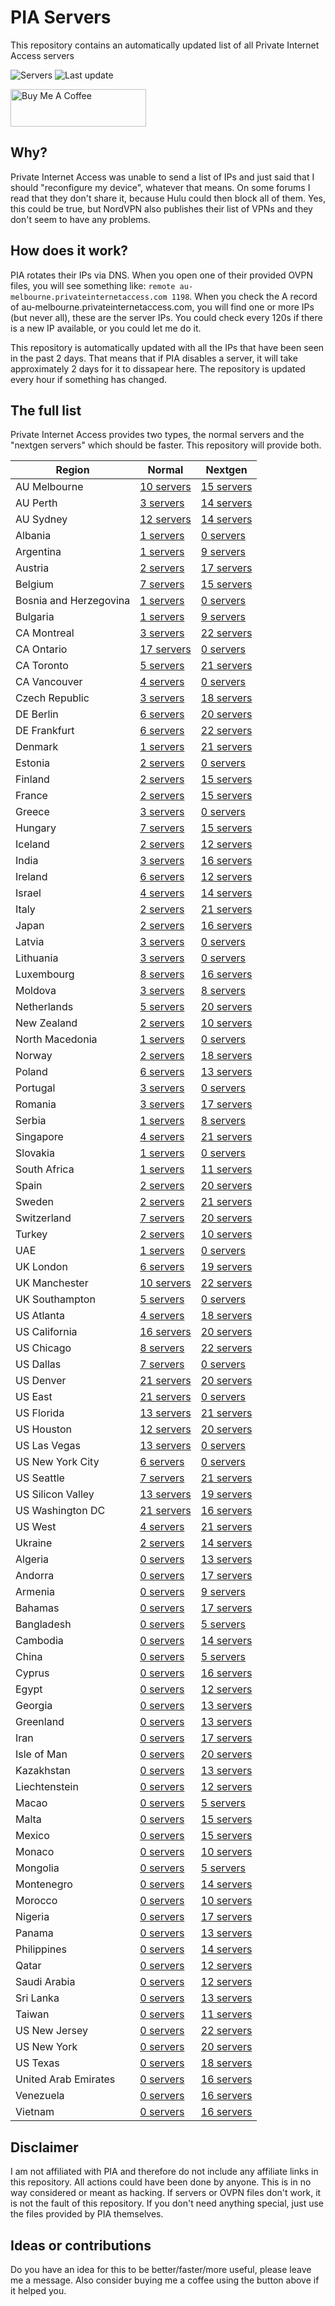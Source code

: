 # PIA Servers
This repository contains an automatically updated list of all Private Internet Access servers

![Servers](https://img.shields.io/badge/servers-1656-brightgreen) ![Last update](https://img.shields.io/badge/last%20update-2020--09--23%2017%3A26-brightgreen) 

<a href="https://www.buymeacoffee.com/Lars-" target="_blank"><img src="https://cdn.buymeacoffee.com/buttons/v2/default-orange.png" alt="Buy Me A Coffee" height="60" style="height: 60px !important;width: 217px !important;" ></a>

## Why?
Private Internet Access was unable to send a list of IPs and just said that I should "reconfigure my device", whatever that means.
On some forums I read that they don't share it, because Hulu could then block all of them. Yes, this could be true, but NordVPN also publishes their list of VPNs and they don't seem to have any problems.

## How does it work?
PIA rotates their IPs via DNS. When you open one of their provided OVPN files, you will see something like:
`remote au-melbourne.privateinternetaccess.com 1198`. When you check the A record of au-melbourne.privateinternetaccess.com, you will find one or more IPs (but never all), these are the server IPs.
You could check every 120s if there is a new IP available, or you could let me do it.

This repository is automatically updated with all the IPs that have been seen in the past 2 days. That means that if PIA disables a server, it will take approximately 2 days for it to dissapear here.
The repository is updated every hour if something has changed.

## The full list
Private Internet Access provides two types, the normal servers and the "nextgen servers" which should be faster. This repository will provide both.

Region | Normal | Nextgen
------ | ------ | -------
AU Melbourne | [10 servers](https://github.com/Lars-/PIA-servers/tree/master/normal/AU%20Melbourne) | [15 servers](https://github.com/Lars-/PIA-servers/tree/master/nextgen/AU%20Melbourne)
AU Perth | [3 servers](https://github.com/Lars-/PIA-servers/tree/master/normal/AU%20Perth) | [14 servers](https://github.com/Lars-/PIA-servers/tree/master/nextgen/AU%20Perth)
AU Sydney | [12 servers](https://github.com/Lars-/PIA-servers/tree/master/normal/AU%20Sydney) | [14 servers](https://github.com/Lars-/PIA-servers/tree/master/nextgen/AU%20Sydney)
Albania | [1 servers](https://github.com/Lars-/PIA-servers/tree/master/normal/Albania) | [0 servers](https://github.com/Lars-/PIA-servers/tree/master/nextgen/Albania)
Argentina | [1 servers](https://github.com/Lars-/PIA-servers/tree/master/normal/Argentina) | [9 servers](https://github.com/Lars-/PIA-servers/tree/master/nextgen/Argentina)
Austria | [2 servers](https://github.com/Lars-/PIA-servers/tree/master/normal/Austria) | [17 servers](https://github.com/Lars-/PIA-servers/tree/master/nextgen/Austria)
Belgium | [7 servers](https://github.com/Lars-/PIA-servers/tree/master/normal/Belgium) | [15 servers](https://github.com/Lars-/PIA-servers/tree/master/nextgen/Belgium)
Bosnia and Herzegovina | [1 servers](https://github.com/Lars-/PIA-servers/tree/master/normal/Bosnia%20and%20Herzegovina) | [0 servers](https://github.com/Lars-/PIA-servers/tree/master/nextgen/Bosnia%20and%20Herzegovina)
Bulgaria | [1 servers](https://github.com/Lars-/PIA-servers/tree/master/normal/Bulgaria) | [9 servers](https://github.com/Lars-/PIA-servers/tree/master/nextgen/Bulgaria)
CA Montreal | [3 servers](https://github.com/Lars-/PIA-servers/tree/master/normal/CA%20Montreal) | [22 servers](https://github.com/Lars-/PIA-servers/tree/master/nextgen/CA%20Montreal)
CA Ontario | [17 servers](https://github.com/Lars-/PIA-servers/tree/master/normal/CA%20Ontario) | [0 servers](https://github.com/Lars-/PIA-servers/tree/master/nextgen/CA%20Ontario)
CA Toronto | [5 servers](https://github.com/Lars-/PIA-servers/tree/master/normal/CA%20Toronto) | [21 servers](https://github.com/Lars-/PIA-servers/tree/master/nextgen/CA%20Toronto)
CA Vancouver | [4 servers](https://github.com/Lars-/PIA-servers/tree/master/normal/CA%20Vancouver) | [0 servers](https://github.com/Lars-/PIA-servers/tree/master/nextgen/CA%20Vancouver)
Czech Republic | [3 servers](https://github.com/Lars-/PIA-servers/tree/master/normal/Czech%20Republic) | [18 servers](https://github.com/Lars-/PIA-servers/tree/master/nextgen/Czech%20Republic)
DE Berlin | [6 servers](https://github.com/Lars-/PIA-servers/tree/master/normal/DE%20Berlin) | [20 servers](https://github.com/Lars-/PIA-servers/tree/master/nextgen/DE%20Berlin)
DE Frankfurt | [6 servers](https://github.com/Lars-/PIA-servers/tree/master/normal/DE%20Frankfurt) | [22 servers](https://github.com/Lars-/PIA-servers/tree/master/nextgen/DE%20Frankfurt)
Denmark | [1 servers](https://github.com/Lars-/PIA-servers/tree/master/normal/Denmark) | [21 servers](https://github.com/Lars-/PIA-servers/tree/master/nextgen/Denmark)
Estonia | [2 servers](https://github.com/Lars-/PIA-servers/tree/master/normal/Estonia) | [0 servers](https://github.com/Lars-/PIA-servers/tree/master/nextgen/Estonia)
Finland | [2 servers](https://github.com/Lars-/PIA-servers/tree/master/normal/Finland) | [15 servers](https://github.com/Lars-/PIA-servers/tree/master/nextgen/Finland)
France | [2 servers](https://github.com/Lars-/PIA-servers/tree/master/normal/France) | [15 servers](https://github.com/Lars-/PIA-servers/tree/master/nextgen/France)
Greece | [3 servers](https://github.com/Lars-/PIA-servers/tree/master/normal/Greece) | [0 servers](https://github.com/Lars-/PIA-servers/tree/master/nextgen/Greece)
Hungary | [7 servers](https://github.com/Lars-/PIA-servers/tree/master/normal/Hungary) | [15 servers](https://github.com/Lars-/PIA-servers/tree/master/nextgen/Hungary)
Iceland | [2 servers](https://github.com/Lars-/PIA-servers/tree/master/normal/Iceland) | [12 servers](https://github.com/Lars-/PIA-servers/tree/master/nextgen/Iceland)
India | [3 servers](https://github.com/Lars-/PIA-servers/tree/master/normal/India) | [16 servers](https://github.com/Lars-/PIA-servers/tree/master/nextgen/India)
Ireland | [6 servers](https://github.com/Lars-/PIA-servers/tree/master/normal/Ireland) | [12 servers](https://github.com/Lars-/PIA-servers/tree/master/nextgen/Ireland)
Israel | [4 servers](https://github.com/Lars-/PIA-servers/tree/master/normal/Israel) | [14 servers](https://github.com/Lars-/PIA-servers/tree/master/nextgen/Israel)
Italy | [2 servers](https://github.com/Lars-/PIA-servers/tree/master/normal/Italy) | [21 servers](https://github.com/Lars-/PIA-servers/tree/master/nextgen/Italy)
Japan | [2 servers](https://github.com/Lars-/PIA-servers/tree/master/normal/Japan) | [16 servers](https://github.com/Lars-/PIA-servers/tree/master/nextgen/Japan)
Latvia | [3 servers](https://github.com/Lars-/PIA-servers/tree/master/normal/Latvia) | [0 servers](https://github.com/Lars-/PIA-servers/tree/master/nextgen/Latvia)
Lithuania | [3 servers](https://github.com/Lars-/PIA-servers/tree/master/normal/Lithuania) | [0 servers](https://github.com/Lars-/PIA-servers/tree/master/nextgen/Lithuania)
Luxembourg | [8 servers](https://github.com/Lars-/PIA-servers/tree/master/normal/Luxembourg) | [16 servers](https://github.com/Lars-/PIA-servers/tree/master/nextgen/Luxembourg)
Moldova | [3 servers](https://github.com/Lars-/PIA-servers/tree/master/normal/Moldova) | [8 servers](https://github.com/Lars-/PIA-servers/tree/master/nextgen/Moldova)
Netherlands | [5 servers](https://github.com/Lars-/PIA-servers/tree/master/normal/Netherlands) | [20 servers](https://github.com/Lars-/PIA-servers/tree/master/nextgen/Netherlands)
New Zealand | [2 servers](https://github.com/Lars-/PIA-servers/tree/master/normal/New%20Zealand) | [10 servers](https://github.com/Lars-/PIA-servers/tree/master/nextgen/New%20Zealand)
North Macedonia | [1 servers](https://github.com/Lars-/PIA-servers/tree/master/normal/North%20Macedonia) | [0 servers](https://github.com/Lars-/PIA-servers/tree/master/nextgen/North%20Macedonia)
Norway | [2 servers](https://github.com/Lars-/PIA-servers/tree/master/normal/Norway) | [18 servers](https://github.com/Lars-/PIA-servers/tree/master/nextgen/Norway)
Poland | [6 servers](https://github.com/Lars-/PIA-servers/tree/master/normal/Poland) | [13 servers](https://github.com/Lars-/PIA-servers/tree/master/nextgen/Poland)
Portugal | [3 servers](https://github.com/Lars-/PIA-servers/tree/master/normal/Portugal) | [0 servers](https://github.com/Lars-/PIA-servers/tree/master/nextgen/Portugal)
Romania | [3 servers](https://github.com/Lars-/PIA-servers/tree/master/normal/Romania) | [17 servers](https://github.com/Lars-/PIA-servers/tree/master/nextgen/Romania)
Serbia | [1 servers](https://github.com/Lars-/PIA-servers/tree/master/normal/Serbia) | [8 servers](https://github.com/Lars-/PIA-servers/tree/master/nextgen/Serbia)
Singapore | [4 servers](https://github.com/Lars-/PIA-servers/tree/master/normal/Singapore) | [21 servers](https://github.com/Lars-/PIA-servers/tree/master/nextgen/Singapore)
Slovakia | [1 servers](https://github.com/Lars-/PIA-servers/tree/master/normal/Slovakia) | [0 servers](https://github.com/Lars-/PIA-servers/tree/master/nextgen/Slovakia)
South Africa | [1 servers](https://github.com/Lars-/PIA-servers/tree/master/normal/South%20Africa) | [11 servers](https://github.com/Lars-/PIA-servers/tree/master/nextgen/South%20Africa)
Spain | [2 servers](https://github.com/Lars-/PIA-servers/tree/master/normal/Spain) | [20 servers](https://github.com/Lars-/PIA-servers/tree/master/nextgen/Spain)
Sweden | [2 servers](https://github.com/Lars-/PIA-servers/tree/master/normal/Sweden) | [21 servers](https://github.com/Lars-/PIA-servers/tree/master/nextgen/Sweden)
Switzerland | [7 servers](https://github.com/Lars-/PIA-servers/tree/master/normal/Switzerland) | [20 servers](https://github.com/Lars-/PIA-servers/tree/master/nextgen/Switzerland)
Turkey | [2 servers](https://github.com/Lars-/PIA-servers/tree/master/normal/Turkey) | [10 servers](https://github.com/Lars-/PIA-servers/tree/master/nextgen/Turkey)
UAE | [1 servers](https://github.com/Lars-/PIA-servers/tree/master/normal/UAE) | [0 servers](https://github.com/Lars-/PIA-servers/tree/master/nextgen/UAE)
UK London | [6 servers](https://github.com/Lars-/PIA-servers/tree/master/normal/UK%20London) | [19 servers](https://github.com/Lars-/PIA-servers/tree/master/nextgen/UK%20London)
UK Manchester | [10 servers](https://github.com/Lars-/PIA-servers/tree/master/normal/UK%20Manchester) | [22 servers](https://github.com/Lars-/PIA-servers/tree/master/nextgen/UK%20Manchester)
UK Southampton | [5 servers](https://github.com/Lars-/PIA-servers/tree/master/normal/UK%20Southampton) | [0 servers](https://github.com/Lars-/PIA-servers/tree/master/nextgen/UK%20Southampton)
US Atlanta | [4 servers](https://github.com/Lars-/PIA-servers/tree/master/normal/US%20Atlanta) | [18 servers](https://github.com/Lars-/PIA-servers/tree/master/nextgen/US%20Atlanta)
US California | [16 servers](https://github.com/Lars-/PIA-servers/tree/master/normal/US%20California) | [20 servers](https://github.com/Lars-/PIA-servers/tree/master/nextgen/US%20California)
US Chicago | [8 servers](https://github.com/Lars-/PIA-servers/tree/master/normal/US%20Chicago) | [22 servers](https://github.com/Lars-/PIA-servers/tree/master/nextgen/US%20Chicago)
US Dallas | [7 servers](https://github.com/Lars-/PIA-servers/tree/master/normal/US%20Dallas) | [0 servers](https://github.com/Lars-/PIA-servers/tree/master/nextgen/US%20Dallas)
US Denver | [21 servers](https://github.com/Lars-/PIA-servers/tree/master/normal/US%20Denver) | [20 servers](https://github.com/Lars-/PIA-servers/tree/master/nextgen/US%20Denver)
US East | [21 servers](https://github.com/Lars-/PIA-servers/tree/master/normal/US%20East) | [0 servers](https://github.com/Lars-/PIA-servers/tree/master/nextgen/US%20East)
US Florida | [13 servers](https://github.com/Lars-/PIA-servers/tree/master/normal/US%20Florida) | [21 servers](https://github.com/Lars-/PIA-servers/tree/master/nextgen/US%20Florida)
US Houston | [12 servers](https://github.com/Lars-/PIA-servers/tree/master/normal/US%20Houston) | [20 servers](https://github.com/Lars-/PIA-servers/tree/master/nextgen/US%20Houston)
US Las Vegas | [13 servers](https://github.com/Lars-/PIA-servers/tree/master/normal/US%20Las%20Vegas) | [0 servers](https://github.com/Lars-/PIA-servers/tree/master/nextgen/US%20Las%20Vegas)
US New York City | [6 servers](https://github.com/Lars-/PIA-servers/tree/master/normal/US%20New%20York%20City) | [0 servers](https://github.com/Lars-/PIA-servers/tree/master/nextgen/US%20New%20York%20City)
US Seattle | [7 servers](https://github.com/Lars-/PIA-servers/tree/master/normal/US%20Seattle) | [21 servers](https://github.com/Lars-/PIA-servers/tree/master/nextgen/US%20Seattle)
US Silicon Valley | [13 servers](https://github.com/Lars-/PIA-servers/tree/master/normal/US%20Silicon%20Valley) | [19 servers](https://github.com/Lars-/PIA-servers/tree/master/nextgen/US%20Silicon%20Valley)
US Washington DC | [21 servers](https://github.com/Lars-/PIA-servers/tree/master/normal/US%20Washington%20DC) | [16 servers](https://github.com/Lars-/PIA-servers/tree/master/nextgen/US%20Washington%20DC)
US West | [4 servers](https://github.com/Lars-/PIA-servers/tree/master/normal/US%20West) | [21 servers](https://github.com/Lars-/PIA-servers/tree/master/nextgen/US%20West)
Ukraine | [2 servers](https://github.com/Lars-/PIA-servers/tree/master/normal/Ukraine) | [14 servers](https://github.com/Lars-/PIA-servers/tree/master/nextgen/Ukraine)
Algeria | [0 servers](https://github.com/Lars-/PIA-servers/tree/master/normal/Algeria) | [13 servers](https://github.com/Lars-/PIA-servers/tree/master/nextgen/Algeria)
Andorra | [0 servers](https://github.com/Lars-/PIA-servers/tree/master/normal/Andorra) | [17 servers](https://github.com/Lars-/PIA-servers/tree/master/nextgen/Andorra)
Armenia | [0 servers](https://github.com/Lars-/PIA-servers/tree/master/normal/Armenia) | [9 servers](https://github.com/Lars-/PIA-servers/tree/master/nextgen/Armenia)
Bahamas | [0 servers](https://github.com/Lars-/PIA-servers/tree/master/normal/Bahamas) | [17 servers](https://github.com/Lars-/PIA-servers/tree/master/nextgen/Bahamas)
Bangladesh | [0 servers](https://github.com/Lars-/PIA-servers/tree/master/normal/Bangladesh) | [5 servers](https://github.com/Lars-/PIA-servers/tree/master/nextgen/Bangladesh)
Cambodia | [0 servers](https://github.com/Lars-/PIA-servers/tree/master/normal/Cambodia) | [14 servers](https://github.com/Lars-/PIA-servers/tree/master/nextgen/Cambodia)
China | [0 servers](https://github.com/Lars-/PIA-servers/tree/master/normal/China) | [5 servers](https://github.com/Lars-/PIA-servers/tree/master/nextgen/China)
Cyprus | [0 servers](https://github.com/Lars-/PIA-servers/tree/master/normal/Cyprus) | [16 servers](https://github.com/Lars-/PIA-servers/tree/master/nextgen/Cyprus)
Egypt | [0 servers](https://github.com/Lars-/PIA-servers/tree/master/normal/Egypt) | [12 servers](https://github.com/Lars-/PIA-servers/tree/master/nextgen/Egypt)
Georgia | [0 servers](https://github.com/Lars-/PIA-servers/tree/master/normal/Georgia) | [13 servers](https://github.com/Lars-/PIA-servers/tree/master/nextgen/Georgia)
Greenland | [0 servers](https://github.com/Lars-/PIA-servers/tree/master/normal/Greenland) | [13 servers](https://github.com/Lars-/PIA-servers/tree/master/nextgen/Greenland)
Iran | [0 servers](https://github.com/Lars-/PIA-servers/tree/master/normal/Iran) | [17 servers](https://github.com/Lars-/PIA-servers/tree/master/nextgen/Iran)
Isle of Man | [0 servers](https://github.com/Lars-/PIA-servers/tree/master/normal/Isle%20of%20Man) | [20 servers](https://github.com/Lars-/PIA-servers/tree/master/nextgen/Isle%20of%20Man)
Kazakhstan | [0 servers](https://github.com/Lars-/PIA-servers/tree/master/normal/Kazakhstan) | [13 servers](https://github.com/Lars-/PIA-servers/tree/master/nextgen/Kazakhstan)
Liechtenstein | [0 servers](https://github.com/Lars-/PIA-servers/tree/master/normal/Liechtenstein) | [12 servers](https://github.com/Lars-/PIA-servers/tree/master/nextgen/Liechtenstein)
Macao | [0 servers](https://github.com/Lars-/PIA-servers/tree/master/normal/Macao) | [5 servers](https://github.com/Lars-/PIA-servers/tree/master/nextgen/Macao)
Malta | [0 servers](https://github.com/Lars-/PIA-servers/tree/master/normal/Malta) | [15 servers](https://github.com/Lars-/PIA-servers/tree/master/nextgen/Malta)
Mexico | [0 servers](https://github.com/Lars-/PIA-servers/tree/master/normal/Mexico) | [15 servers](https://github.com/Lars-/PIA-servers/tree/master/nextgen/Mexico)
Monaco | [0 servers](https://github.com/Lars-/PIA-servers/tree/master/normal/Monaco) | [10 servers](https://github.com/Lars-/PIA-servers/tree/master/nextgen/Monaco)
Mongolia | [0 servers](https://github.com/Lars-/PIA-servers/tree/master/normal/Mongolia) | [5 servers](https://github.com/Lars-/PIA-servers/tree/master/nextgen/Mongolia)
Montenegro | [0 servers](https://github.com/Lars-/PIA-servers/tree/master/normal/Montenegro) | [14 servers](https://github.com/Lars-/PIA-servers/tree/master/nextgen/Montenegro)
Morocco | [0 servers](https://github.com/Lars-/PIA-servers/tree/master/normal/Morocco) | [10 servers](https://github.com/Lars-/PIA-servers/tree/master/nextgen/Morocco)
Nigeria | [0 servers](https://github.com/Lars-/PIA-servers/tree/master/normal/Nigeria) | [17 servers](https://github.com/Lars-/PIA-servers/tree/master/nextgen/Nigeria)
Panama | [0 servers](https://github.com/Lars-/PIA-servers/tree/master/normal/Panama) | [13 servers](https://github.com/Lars-/PIA-servers/tree/master/nextgen/Panama)
Philippines | [0 servers](https://github.com/Lars-/PIA-servers/tree/master/normal/Philippines) | [14 servers](https://github.com/Lars-/PIA-servers/tree/master/nextgen/Philippines)
Qatar | [0 servers](https://github.com/Lars-/PIA-servers/tree/master/normal/Qatar) | [12 servers](https://github.com/Lars-/PIA-servers/tree/master/nextgen/Qatar)
Saudi Arabia | [0 servers](https://github.com/Lars-/PIA-servers/tree/master/normal/Saudi%20Arabia) | [12 servers](https://github.com/Lars-/PIA-servers/tree/master/nextgen/Saudi%20Arabia)
Sri Lanka | [0 servers](https://github.com/Lars-/PIA-servers/tree/master/normal/Sri%20Lanka) | [13 servers](https://github.com/Lars-/PIA-servers/tree/master/nextgen/Sri%20Lanka)
Taiwan | [0 servers](https://github.com/Lars-/PIA-servers/tree/master/normal/Taiwan) | [11 servers](https://github.com/Lars-/PIA-servers/tree/master/nextgen/Taiwan)
US New Jersey | [0 servers](https://github.com/Lars-/PIA-servers/tree/master/normal/US%20New%20Jersey) | [22 servers](https://github.com/Lars-/PIA-servers/tree/master/nextgen/US%20New%20Jersey)
US New York | [0 servers](https://github.com/Lars-/PIA-servers/tree/master/normal/US%20New%20York) | [20 servers](https://github.com/Lars-/PIA-servers/tree/master/nextgen/US%20New%20York)
US Texas | [0 servers](https://github.com/Lars-/PIA-servers/tree/master/normal/US%20Texas) | [18 servers](https://github.com/Lars-/PIA-servers/tree/master/nextgen/US%20Texas)
United Arab Emirates | [0 servers](https://github.com/Lars-/PIA-servers/tree/master/normal/United%20Arab%20Emirates) | [16 servers](https://github.com/Lars-/PIA-servers/tree/master/nextgen/United%20Arab%20Emirates)
Venezuela | [0 servers](https://github.com/Lars-/PIA-servers/tree/master/normal/Venezuela) | [16 servers](https://github.com/Lars-/PIA-servers/tree/master/nextgen/Venezuela)
Vietnam | [0 servers](https://github.com/Lars-/PIA-servers/tree/master/normal/Vietnam) | [16 servers](https://github.com/Lars-/PIA-servers/tree/master/nextgen/Vietnam)


## Disclaimer
I am not affiliated with PIA and therefore do not include any affiliate links in this repository. 
All actions could have been done by anyone. This is in no way considered or meant as hacking. 
If servers or OVPN files don't work, it is not the fault of this repository. If you don't need anything special, just use the files provided by PIA themselves.

## Ideas or contributions
Do you have an idea for this to be better/faster/more useful, please leave me a message. Also consider buying me a coffee using the button above if it helped you.